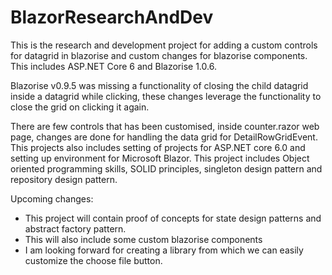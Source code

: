 # BlazorResearchAndDev

This is the research and development project for adding a custom controls for datagrid in blazorise and custom changes for blazorise components.
This includes ASP.NET Core 6 and Blazorise 1.0.6.

Blazorise v0.9.5 was missing a functionality of closing the child datagrid inside a datagrid while clicking,
these changes leverage the functionality to close the grid on clicking it again. 

There are few controls that has been customised, inside counter.razor web page, changes are done for handling the data grid for DetailRowGridEvent.
This projects also includes setting of projects for ASP.NET core 6.0 and setting up environment for Microsoft Blazor.
This project includes Object oriented programming skills, SOLID principles, singleton design pattern and repository design pattern.


Upcoming changes:

- This project will contain proof of concepts for state design patterns and abstract factory pattern.
- This will also include some custom blazorise components
- I am looking forward for creating a library from which we can easily customize the choose file button.

